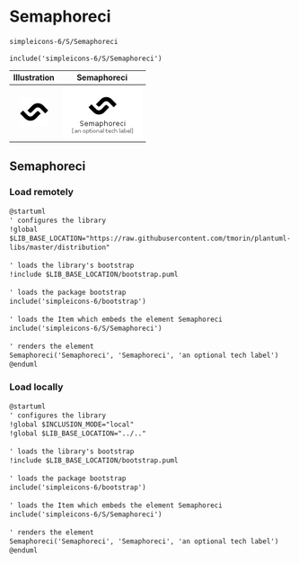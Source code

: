 # Semaphoreci


```text
simpleicons-6/S/Semaphoreci
```

```text
include('simpleicons-6/S/Semaphoreci')
```



| Illustration | Semaphoreci |
| :---: | :---: |
| ![illustration for Illustration](../../simpleicons-6/S/Semaphoreci.png) | ![illustration for Semaphoreci](../../simpleicons-6/S/Semaphoreci.Local.png) |




## Semaphoreci

### Load remotely
```plantuml
@startuml
' configures the library
!global $LIB_BASE_LOCATION="https://raw.githubusercontent.com/tmorin/plantuml-libs/master/distribution"

' loads the library's bootstrap
!include $LIB_BASE_LOCATION/bootstrap.puml

' loads the package bootstrap
include('simpleicons-6/bootstrap')

' loads the Item which embeds the element Semaphoreci
include('simpleicons-6/S/Semaphoreci')

' renders the element
Semaphoreci('Semaphoreci', 'Semaphoreci', 'an optional tech label')
@enduml
```

### Load locally
```plantuml
@startuml
' configures the library
!global $INCLUSION_MODE="local"
!global $LIB_BASE_LOCATION="../.."

' loads the library's bootstrap
!include $LIB_BASE_LOCATION/bootstrap.puml

' loads the package bootstrap
include('simpleicons-6/bootstrap')

' loads the Item which embeds the element Semaphoreci
include('simpleicons-6/S/Semaphoreci')

' renders the element
Semaphoreci('Semaphoreci', 'Semaphoreci', 'an optional tech label')
@enduml
```

